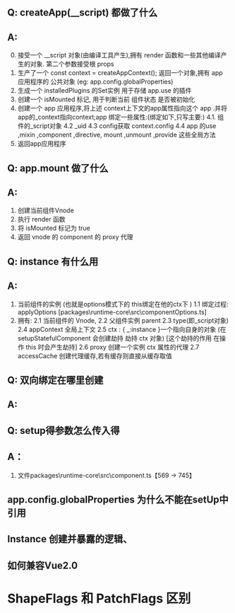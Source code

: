 ## Q: createApp(__script) 都做了什么
## A:
0. 接受一个 __script 对象(由编译工具产生),拥有 render 函数和一些其他编译产生的对象. 第二个参数接受根 props
1. 生产了一个 const context = createAppContext(); 返回一个对象,拥有 app 应用程序的 公共对象
(eg: app.config.globalProperties)
2. 生成一个 installedPlugins 的Set实例 用于存储 app.use 的插件
3. 创建一个 isMounted 标记, 用于判断当前 组件状态 是否被初始化
4. 创建一个 app 应用程序,将上述 context上下文的app属性指向这个 app .并将app的_context指向context;app 绑定一些属性:(绑定如下,只写主要:)
    4.1. 组件的_script对象
    4.2 _uid
    4.3 config获取 context.config
    4.4 app 的use ,mixin ,component ,directive, mount ,unmount ,provide 这些全局方法 
5. 返回app应用程序

## Q: app.mount 做了什么
## A: 
1. 创建当前组件Vnode
2. 执行 render 函数
3. 将 isMounted 标记为 true
4. 返回 vnode 的 component 的 proxy 代理

## Q: instance 有什么用
## A:
1. 当前组件的实例 (也就是options模式下的 this绑定在他的ctx下 )
    1.1 绑定过程: applyOptions [packages\runtime-core\src\componentOptions.ts]
2. 拥有:
    2.1 当前组件的 Vnode, 
    2.2 父组件实例 parent
    2.3 type(即_script对象)
    2.4 appContext 全局上下文
    2.5 ctx : { _:instance }一个指向自身的对象 (在 setupStatefulComponent 会创建劫持 劫持 ctx 对象) [这个劫持的作用 在操作 this 时会产生劫持]
    2.6 proxy 创建一个实例 ctx 属性的代理
    2.7 accessCache 创建代理缓存,若有缓存则直接从缓存取值

## Q: 双向绑定在哪里创建
## A:

## Q: setup得参数怎么传入得
## A：
1. 文件packages\runtime-core\src\component.ts【569 -> 745】

## app.config.globalProperties 为什么不能在setUp中引用

## Instance 创建并暴露的逻辑、

## 如何兼容Vue2.0

# ShapeFlags 和 PatchFlags 区别